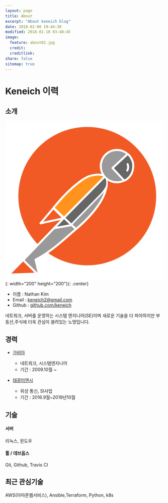```yaml
---
layout: page
title: About
excerpt: "About keneich blog"
date: 2018-02-08 19:44:38
modified: 2018-01-10 03:48:45
image:
  feature: about02.jpg
  credit:
  creditlink:
share: false
sitemap: true
---
```


# Keneich 이력

## 소개

![keneich](/images/nathan.png){: width="200" height="200"}{: .center}

* 이름 : Nathan Kim
* Email : keneich2@gmail.com
* Github : [github.com/keneich](https://github.com/keneich)


네트워크, 서버를 운영하는 시스템 엔지니어(SE)이며 새로운 기술을 더 파야하지만
부동산,주식에 더욱 관심이 쏠려있는 노땅입니다. 

## 경력

* [가비아](https:www.gabia.com/)
    - 네트워크, 시스템엔지니어
    - 기간 : 2009.10월 ~
 
* [태광이엔시](http://www.tge.co.kr)
    - 위성 통신, SI사업
    - 기간 : 2016.9월~2019년10월

## 기술

#### 서버
리눅스, 윈도우


#### 툴 / 데브옵스

Git, Github, Travis CI


## 최근 관심기술
AWS(아마존웹서비스), Ansible,Terraform, Python, k8s

<!--
## 프로젝트

#### name
- 기간 : 
- 담당 업무 : 
- 소속 : 
- [](https://)
- 내용


## 활동

* 고려대학교 [11](https://dkfj.com) 2기 회장 (2018.3 ~ 2018.6)

## 학력

* 고려대학교 컴퓨터학과 (2014.3 ~ )
-->
